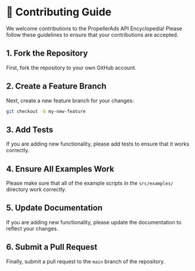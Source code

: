# 🤝 Contributing Guide

We welcome contributions to the PropellerAds API Encyclopedia! Please follow these guidelines to ensure that your contributions are accepted.

## 1. Fork the Repository

First, fork the repository to your own GitHub account.

## 2. Create a Feature Branch

Next, create a new feature branch for your changes:

```bash
git checkout -b my-new-feature
```

## 3. Add Tests

If you are adding new functionality, please add tests to ensure that it works correctly.

## 4. Ensure All Examples Work

Please make sure that all of the example scripts in the `src/examples/` directory work correctly.

## 5. Update Documentation

If you are adding new functionality, please update the documentation to reflect your changes.

## 6. Submit a Pull Request

Finally, submit a pull request to the `main` branch of the repository.


